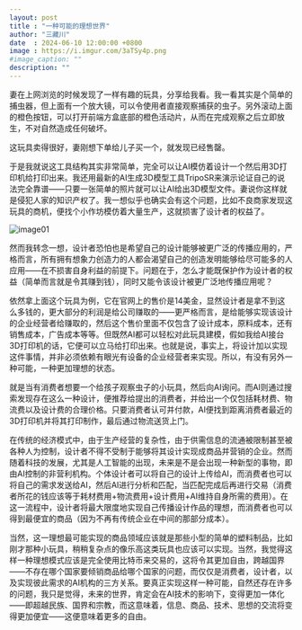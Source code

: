 ```yaml
---
layout: post
title : "一种可能的理想世界"
author: "三藏川"
date  : 2024-06-10 12:00:00 +0800
image : https://i.imgur.com/3aTSy4p.png
#image_caption: ""
description: ""
---
```


妻在上网浏览的时候发现了一样有趣的玩具，分享给我看。我一看其实是个简单的捕虫器，但上面有一个放大镜，可以令使用者直接观察捕获的虫子。另外滚动上面的橙色按钮，可以打开前端方盒底部的橙色活动片，从而在完成观察之后立即放生，不对自然造成任何破坏。

<!--more-->

这玩具卖得很好，妻刚想下单给儿子买一个，就发现已经售罄。

于是我就说这工具结构其实非常简单，完全可以让AI模仿着设计一个然后用3D打印机给打印出来。我还用最新的AI生成3D模型工具TripoSR来演示论证自己的说法完全靠谱——只要一张简单的照片就可以让AI给出3D模型文件。妻说你这样就是侵犯人家的知识产权了。我一想似乎也确实会有这个问题，比如不良商家发现这玩具的商机，便找个小作坊模仿着大量生产，这就损害了设计者的权益了。

![image01](https://i.imgur.com/zLyqYuj.png)

然而我转念一想，设计者恐怕也是希望自己的设计能够被更广泛的传播应用的，严格而言，所有拥有想象力创造力的人都会渴望自己的创造发明能够给尽可能多的人应用——在不损害自身利益的前提下。问题在于，怎么才能既保护作为设计者的权益（简单而言就是令其赚到钱），同时又能令该设计被更广泛地传播应用呢？

依然拿上面这个玩具为例，它在官网上的售价是14美金，显然设计者是拿不到这么多钱的，更大部分的利润是给公司赚取的——更严格而言，是给能够实现该设计的企业经营者给赚取的，然后这个售价里面不仅包含了设计成本，原料成本，还有销售成本，广告成本等等。但既然AI都可以轻松对此玩具建模，假如我给AI接台3D打印机的话，它便可以立马给打印出来。也就是说，事实上，将设计加以实现这件事情，并非必须依赖有眼光有设备的企业经营者来实现。所以，有没有另外一种可能，一种更加理想的状态。

就是当有消费者想要一个给孩子观察虫子的小玩具，然后向AI询问。而AI则通过搜索发现存在这么一种设计，便推荐给提出的消费者，并给出一个仅包括耗材费、物流费以及设计费的合理价格。只要消费者认可并付款，AI便找到距离消费者最近的3D打印机并将其打印制作，最后通过物流送货上门。

在传统的经济模式中，由于生产经营的复杂性，由于供需信息的流通被限制甚至被各种人为控制，设计者不得不受制于能够将其设计实现成商品并营销的企业。然而随着科技的发展，尤其是人工智能的出现，未来是不是会出现一种新型的事物，即由AI控制的非营利机构。个体设计者可以将自己的设计上传给AI，而消费者也可以将自己的需求发送给AI，然后AI进行分析和匹配，当匹配完成后再进行交易（消费者所花的钱应该等于耗材费用+物流费用+设计费用+AI维持自身所需的费用）。在这一流程中，设计者将最大限度地实现自己传播设计作品的理想，而消费者也可以得到最便宜的商品（因为不再有传统企业在中间的那部分成本）。

当然，这一理想最可能实现的商品领域应该就是那些小型的简单的塑料制品，比如刚才那种小玩具，稍稍复杂点的像乐高这类玩具也应该可以实现。当然，我觉得这样一种理想模式应该是完全使用比特币来交易的，这将令其更加自由，跨越国界——不存在哪个国家要倾销商品给哪个国家的问题，而仅仅是消费者，设计者，以及实现彼此需求的AI机构的三方关系。要真正实现这样一种可能，自然还存在许多的问题，我只是觉得，未来的世界，肯定会在AI技术的影响下，变得更加一体化——即超越民族、国界和宗教，而这意味着，信息、商品、技术、思想的交流将变得更加便宜——这便意味着更多的自由。

<!--END-->